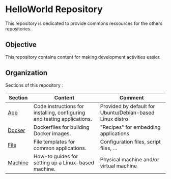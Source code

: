 HelloWorld Repository
==
This repository is dedicated to provide commons ressources for the others repositories. 

Objective
-
This repository contains content for making development activities easier.

Organization
-
Sections of this repository :
<table>
    <thead>
        <tr>
            <th>Section</th>
            <th>Content</th>
            <th>Comment</th>
        </tr>
    </thead>
    <tbody>
        <tr>
            <td><a href="https://github.com/babonet13/HelloWorld/tree/master/App">App</a></td>
            <td>Code instructions for installing, configuring and testing applications.</td>
            <td>Provided by default for Ubuntu/Debian-based Linux distro</td>
        </tr>
        <tr>
            <td><a href="https://github.com/babonet13/HelloWorld/tree/master/Docker">Docker</a></td>
            <td>Dockerfiles for building Docker images. </td>
            <td>"Recipes" for embedding applications</td>
        </tr>
        <tr>
            <td><a href="https://github.com/babonet13/HelloWorld/tree/master/File">File</a></td>
            <td>File templates for common applications.</td>
            <td>Configuration files, script files, ...</td>
        </tr>
        <tr>
            <td><a href="https://github.com/babonet13/HelloWorld/tree/master/Machine">Machine</a></td>
            <td>How-to guides for setting up a Linux-based machine.</td>
            <td>Physical machine and/or virtual machine</td>
        </tr>
    </tbody>
</table>
